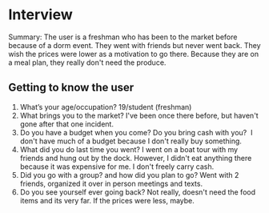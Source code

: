 # Interview

Summary: The user is a freshman who has been to the market before because of a dorm event.  They went with friends but never went back.  They wish the prices were lower as a motivation to go there.  Because they are on a meal plan, they really don't need the produce.

## Getting to know the user


1. What’s your age/occupation?
19/student (freshman)
2. What brings you to the market?
I've been once there before, but haven't gone after that one incident.
3. Do you have a budget when you come? Do you bring cash with you? 
I don't have much of a budget because I don't really buy something.  
4. What did you do last time you went?
I went on a boat tour with my friends and hung out by the dock.  However, I didn't eat anything there because it was expensive for me.  I don't freely carry cash.
5. Did you go with a group? and how did you plan to go?
Went with 2 friends, organized it over in person meetings and texts.
6. Do you see yourself ever going back?
Not really, doesn't need the food items and its very far.  If the prices were less, maybe.
